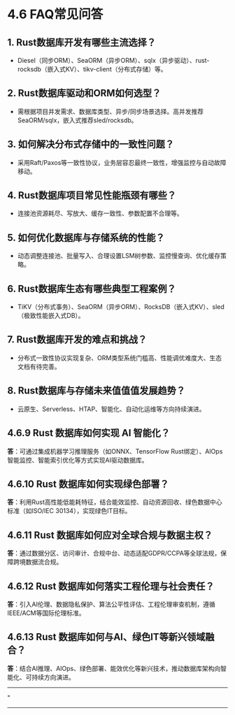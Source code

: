 ﻿# 4.6 FAQ常见问答

## 1. Rust数据库开发有哪些主流选择？

- Diesel（同步ORM）、SeaORM（异步ORM）、sqlx（异步驱动）、rust-rocksdb（嵌入式KV）、tikv-client（分布式存储）等。

## 2. Rust数据库驱动和ORM如何选型？

- 需根据项目并发需求、数据库类型、异步/同步场景选择。高并发推荐SeaORM/sqlx，嵌入式推荐sled/rocksdb。

## 3. 如何解决分布式存储中的一致性问题？

- 采用Raft/Paxos等一致性协议，业务层容忍最终一致性，增强监控与自动故障移动。

## 4. Rust数据库项目常见性能瓶颈有哪些？

- 连接池资源耗尽、写放大、缓存一致性、参数配置不合理等。

## 5. 如何优化数据库与存储系统的性能？

- 动态调整连接池、批量写入、合理设置LSM树参数、监控慢查询、优化缓存策略。

## 6. Rust数据库生态有哪些典型工程案例？

- TiKV（分布式事务）、SeaORM（异步ORM）、RocksDB（嵌入式KV）、sled（极致性能嵌入式DB）。

## 7. Rust数据库开发的难点和挑战？

- 分布式一致性协议实现复杂、ORM类型系统门槛高、性能调优难度大、生态文档有待完善。

## 8. Rust数据库与存储未来值值值发展趋势？

- 云原生、Serverless、HTAP、智能化、自动化运维等方向持续演进。

## 4.6.9 Rust 数据库如何实现 AI 智能化？

**答**：可通过集成机器学习推理服务（如ONNX、TensorFlow Rust绑定）、AIOps智能监控、智能索引优化等方式实现AI驱动数据库。

## 4.6.10 Rust 数据库如何实现绿色部署？

**答**：利用Rust高性能低能耗特征，结合能效监控、自动资源回收、绿色数据中心标准（如ISO/IEC 30134），实现绿色IT目标。

## 4.6.11 Rust 数据库如何应对全球合规与数据主权？

**答**：通过数据分区、访问审计、合规中台、动态适配GDPR/CCPA等全球法规，保障跨境数据流合规。

## 4.6.12 Rust 数据库如何落实工程伦理与社会责任？

**答**：引入AI伦理、数据隐私保护、算法公平性评估、工程伦理审查机制，遵循IEEE/ACM等国际伦理标准。

## 4.6.13 Rust 数据库如何与AI、绿色IT等新兴领域融合？

**答**：结合AI推理、AIOps、绿色部署、能效优化等新兴技术，推动数据库架构向智能化、可持续方向演进。

---

"

---
